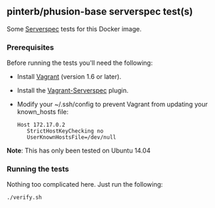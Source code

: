 ## pinterb/phusion-base serverspec test(s)

Some [Serverspec](http://serverspec.org/) tests for this Docker image.

### Prerequisites
Before running the tests you'll need the following:   
* Install [Vagrant](http://www.vagrantup.com/) (version 1.6 or later).
* Install the [Vagrant-Serverspec](https://github.com/jvoorhis/vagrant-serverspec) plugin.
* Modify your ~/.ssh/config to prevent Vagrant from updating your known_hosts file:

     ```
     Host 172.17.0.2
        StrictHostKeyChecking no
        UserKnownHostsFile=/dev/null
     ```

**Note**: This has only been tested on Ubuntu 14.04

### Running the tests
Nothing too complicated here.  Just run the following:   

`./verify.sh`

